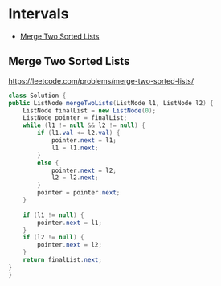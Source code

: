 # Intervals

+ [Merge Two Sorted Lists](#merge-two-sorted-lists)

[MDLink]: <>

## Merge Two Sorted Lists

https://leetcode.com/problems/merge-two-sorted-lists/

```java
class Solution {
public ListNode mergeTwoLists(ListNode l1, ListNode l2) {
    ListNode finalList = new ListNode(0);
    ListNode pointer = finalList;
    while (l1 != null && l2 != null) {
        if (l1.val <= l2.val) {
            pointer.next = l1;
            l1 = l1.next;
        }
        else {
            pointer.next = l2;
            l2 = l2.next;
        }
        pointer = pointer.next;
    }
    
    if (l1 != null) {
        pointer.next = l1;
    }
    if (l2 != null) {
        pointer.next = l2;
    }
    return finalList.next;
}
}
```

[Solution]: <>